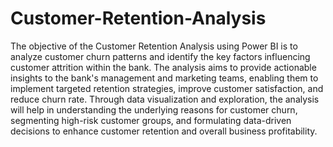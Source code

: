# Customer-Retention-Analysis

The objective of the Customer Retention Analysis using Power BI is to analyze customer churn patterns and identify the key factors influencing customer attrition within the bank. The analysis aims to provide actionable insights to the bank's management and marketing teams, enabling them to implement targeted retention strategies, improve customer satisfaction, and reduce churn rate. Through data visualization and exploration, the analysis will help in understanding the underlying reasons for customer churn, segmenting high-risk customer groups, and formulating data-driven decisions to enhance customer retention and overall business profitability.
